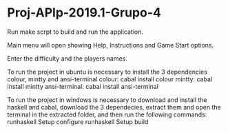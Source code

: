 # Proj-APlp-2019.1-Grupo-4

Run make scrpt to build and run the application.

Main menu will open showing Help, Instructions and Game Start options.

Enter the difficulty and the players names.

To run the project in ubuntu is necessary to install the 3 dependencies colour, mintty and ansi-terminal
colour: cabal install colour
mintty: cabal install mintty
ansi-terminal: cabal install ansi-terminal

To run the project in windows is necessary to download and install the haskell and cabal, download the 3 dependecies, extract them and open the terminal in the extracted folder, and then run the following commands:
runhaskell Setup configure
runhaskell Setup build
